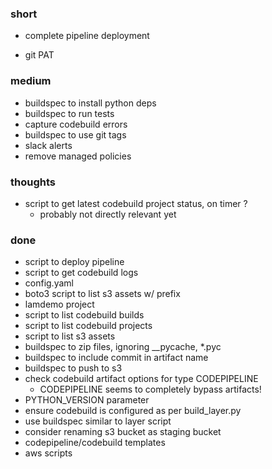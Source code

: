 ### short

- complete pipeline deployment

- git PAT

### medium

- buildspec to install python deps
- buildspec to run tests
- capture codebuild errors
- buildspec to use git tags
- slack alerts
- remove managed policies

### thoughts

- script to get latest codebuild project status, on timer ?
  - probably not directly relevant yet

### done

- script to deploy pipeline
- script to get codebuild logs
- config.yaml
- boto3 script to list s3 assets w/ prefix
- lamdemo project
- script to list codebuild builds
- script to list codebuild projects
- script to list s3 assets
- buildspec to zip files, ignoring __pycache, *.pyc
- buildspec to include commit in artifact name
- buildspec to push to s3
- check codebuild artifact options for type CODEPIPELINE
  - CODEPIPELINE seems to completely bypass artifacts!
- PYTHON_VERSION parameter
- ensure codebuild is configured as per build_layer.py
- use buildspec similar to layer script
- consider renaming s3 bucket as staging bucket
- codepipeline/codebuild templates
- aws scripts
